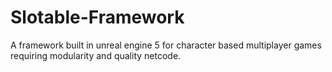# Slotable-Framework
A framework built in unreal engine 5 for character based multiplayer games requiring modularity and quality netcode.
